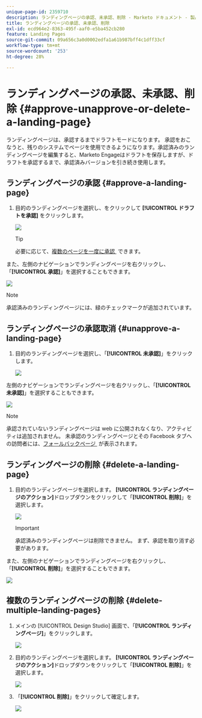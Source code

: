 ```yaml
---
unique-page-id: 2359710
description: ランディングページの承認、未承認、削除 - Marketo ドキュメント - 製品ドキュメント
title: ランディングページの承認、未承認、削除
exl-id: ecd964e2-8363-495f-aaf0-e5ba452cb280
feature: Landing Pages
source-git-commit: 09a656c3a0d0002edfa1a61b987bff4c1dff33cf
workflow-type: tm+mt
source-wordcount: '253'
ht-degree: 28%

---
```


# ランディングページの承認、未承認、削除 {#approve-unapprove-or-delete-a-landing-page}

ランディングページは、承認するまでドラフトモードになります。 承認をおこなうと、残りのシステムでページを使用できるようになります。承認済みのランディングページを編集すると、Marketo Engageはドラフトを保存しますが、ドラフトを承認するまで、承認済みバージョンを引き続き使用します。

## ランディングページの承認 {#approve-a-landing-page}

1. 目的のランディングページを選択し、をクリックして **[!UICONTROL ドラフトを承認]** をクリックします。

   ![](assets/approve-unapprove-or-delete-a-landing-page-1.png)

   >[!TIP]
   >
   >必要に応じて、[&#x200B; 複数のページを一度に承認 &#x200B;](/help/marketo/product-docs/demand-generation/landing-pages/landing-page-actions/approve-multiple-landing-pages-at-once.md) できます。

また、左側のナビゲーションでランディングページを右クリックし、「**[!UICONTROL 承認]**」を選択することもできます。

![](assets/approve-unapprove-or-delete-a-landing-page-2.png)

>[!NOTE]
>
>承認済みのランディングページには、緑のチェックマークが追加されています。

## ランディングページの承認取消 {#unapprove-a-landing-page}

1. 目的のランディングページを選択し、「**[!UICONTROL 未承認]**」をクリックします。

   ![](assets/approve-unapprove-or-delete-a-landing-page-3.png)

左側のナビゲーションでランディングページを右クリックし、「**[!UICONTROL 未承認]**」を選択することもできます。

![](assets/approve-unapprove-or-delete-a-landing-page-4.png)

>[!NOTE]
>
>承認されていないランディングページは web に公開されなくなり、アクティビティは追加されません。 未承認のランディングページとその Facebook タブへの訪問者には、[&#x200B; フォールバックページ &#x200B;](/help/marketo/product-docs/administration/settings/set-a-fallback-page.md) が表示されます。

## ランディングページの削除 {#delete-a-landing-page}

1. 目的のランディングページを選択します。 **[!UICONTROL ランディングページのアクション]**&#x200B;ドロップダウンをクリックして「**[!UICONTROL 削除]**」を選択します。

   ![](assets/approve-unapprove-or-delete-a-landing-page-5.png)

   >[!IMPORTANT]
   >
   >承認済みのランディングページは削除できません。 まず、承認を取り消す必要があります。

また、左側のナビゲーションでランディングページを右クリックし、「**[!UICONTROL 削除]**」を選択することもできます。

![](assets/approve-unapprove-or-delete-a-landing-page-6.png)

## 複数のランディングページの削除 {#delete-multiple-landing-pages}

1. メインの [!UICONTROL Design Studio] 画面で、「**[!UICONTROL ランディングページ]**」をクリックします。

   ![](assets/approve-unapprove-or-delete-a-landing-page-7.png)

1. 目的のランディングページを選択します。 **[!UICONTROL ランディングページのアクション]**&#x200B;ドロップダウンをクリックして「**[!UICONTROL 削除]**」を選択します。

   ![](assets/approve-unapprove-or-delete-a-landing-page-8.png)

1. 「**[!UICONTROL 削除]**」をクリックして確定します。

   ![](assets/approve-unapprove-or-delete-a-landing-page-9.png)
